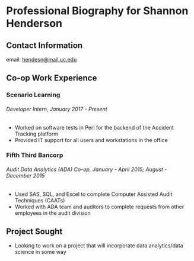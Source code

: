 # Professional Biography for Shannon Henderson
## Contact Information
 email: hendesn@mail.uc.edu
## Co-op Work Experience
 ### Scenario Learning
   ###### *Developer Intern*, January 2017 - Present
   - Worked on software tests in Perl for the backend of the Accident Tracking platform 
   - Provided IT support for all users and workstations in the office
 ### Fifth Third Bancorp 
   ###### *Audit Data Analytics (ADA) Co-op*, January - April 2015; August - December 2015
   - Used SAS, SQL, and Excel to complete Computer Assisted Audit Techniques (CAATs)
   - Worked with ADA team and auditors to complete requests from other employees in the audit division
## Project Sought
 - Looking to work on a project that will incorporate data analytics/data science in some way
